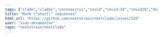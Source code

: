 ```yaml
---
tags: ["clade","clades","coronavirus","covid","covid-19","covid19","dna","help-wanted","influenza","ncov","neherlab","next-generation-sequencing","nextstrain","research","rna","sars-cov-2","science","sequences","sequencing","strain","tfeat","virus"]
title: "Mark \"short\" sequences"
html_url: "https://github.com/nextstrain/nextclade/issues/519"
user: "ivan-aksamentov"
repo: "nextstrain/nextclade"
---
```


